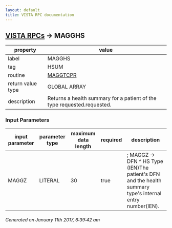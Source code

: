 ```yaml
---
layout: default
title: VISTA RPC documentation
---
```




## [VISTA RPCs](TableOfContent.md) &#8594; MAGGHS 

 property | value 
--- | --- 
 label | MAGGHS
 tag | HSUM
 routine | [MAGGTCPR](http://code.osehra.org/dox/Routine_MAGGTCPR_source.html)
 return value type | GLOBAL ARRAY
 description | Returns a health summary for a patient of the type requested.requested.

### Input Parameters

| input parameter | parameter type | maximum data length | required | description | 
| --- | --- | --- | --- | --- | 
| MAGGZ | LITERAL | 30 | true | ; MAGGZ    ->   DFN  ^  HS Type (IEN)The patient's DFN and the health summary type's internal entry number(IEN). | 




 ###### Generated on January 11th 2017, 6:39:42 am